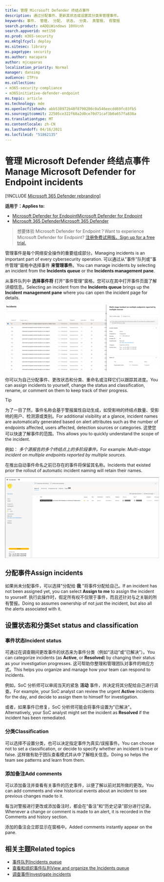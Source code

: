 ```yaml
---
title: 管理 Microsoft Defender 终结点事件
description: 通过分配事件、更新其状态或设置其分类来管理事件。
keywords: 事件， 管理， 分配， 状态， 分类， 真警报， 假警报
search.product: eADQiWindows 10XVcnh
search.appverid: met150
ms.prod: m365-security
ms.mktglfcycl: deploy
ms.sitesec: library
ms.pagetype: security
ms.author: macapara
author: mjcaparas
localization_priority: Normal
manager: dansimp
audience: ITPro
ms.collection:
- m365-security-compliance
- m365initiative-defender-endpoint
ms.topic: article
ms.technology: mde
ms.openlocfilehash: abb538972b48f8790286c0a546eecdd69fc83fb5
ms.sourcegitcommit: 22505ce322f68a2d0ce70d71caf3b0a657fa838a
ms.translationtype: MT
ms.contentlocale: zh-CN
ms.lasthandoff: 04/16/2021
ms.locfileid: "51862135"
---
```

# <a name="manage-microsoft-defender-for-endpoint-incidents"></a><span data-ttu-id="a20af-104">管理 Microsoft Defender 终结点事件</span><span class="sxs-lookup"><span data-stu-id="a20af-104">Manage Microsoft Defender for Endpoint incidents</span></span>

[!INCLUDE [Microsoft 365 Defender rebranding](../../includes/microsoft-defender.md)]


<span data-ttu-id="a20af-105">**适用于：**</span><span class="sxs-lookup"><span data-stu-id="a20af-105">**Applies to:**</span></span>
- [<span data-ttu-id="a20af-106">Microsoft Defender for Endpoint</span><span class="sxs-lookup"><span data-stu-id="a20af-106">Microsoft Defender for Endpoint</span></span>](https://go.microsoft.com/fwlink/p/?linkid=2154037)
- [<span data-ttu-id="a20af-107">Microsoft 365 Defender</span><span class="sxs-lookup"><span data-stu-id="a20af-107">Microsoft 365 Defender</span></span>](https://go.microsoft.com/fwlink/?linkid=2118804)

> <span data-ttu-id="a20af-108">想要体验 Microsoft Defender for Endpoint？</span><span class="sxs-lookup"><span data-stu-id="a20af-108">Want to experience Microsoft Defender for Endpoint?</span></span> [<span data-ttu-id="a20af-109">注册免费试用版。</span><span class="sxs-lookup"><span data-stu-id="a20af-109">Sign up for a free trial.</span></span>](https://www.microsoft.com/microsoft-365/windows/microsoft-defender-atp?ocid=docs-wdatp-exposedapis-abovefoldlink)

<span data-ttu-id="a20af-110">管理事件是每个网络安全操作的重要组成部分。</span><span class="sxs-lookup"><span data-stu-id="a20af-110">Managing incidents is an important part of every cybersecurity operation.</span></span> <span data-ttu-id="a20af-111">可以通过从"事件"队列或"事件管理"窗格中选择事件 **来管理事件**。</span><span class="sxs-lookup"><span data-stu-id="a20af-111">You can manage incidents by selecting an incident from the **Incidents queue** or the **Incidents management pane**.</span></span> 


<span data-ttu-id="a20af-112">从事件队列中 **选择事件将** 打开"事件管理"窗格，您可以在其中打开事件页面了解详细信息。</span><span class="sxs-lookup"><span data-stu-id="a20af-112">Selecting an incident from the **Incidents queue** brings up the **Incident management pane** where you can open the incident page for details.</span></span>


![事件管理窗格的图像](images/atp-incidents-mgt-pane-updated.png)

<span data-ttu-id="a20af-114">你可以为自己分配事件、更改状态和分类、重命名或注释它们以跟踪其进度。</span><span class="sxs-lookup"><span data-stu-id="a20af-114">You can assign incidents to yourself, change the status and classification, rename, or comment on them to keep track of their progress.</span></span>

> [!TIP]
> <span data-ttu-id="a20af-115">为了一目了然，事件名称会基于警报属性自动生成，如受影响的终结点数量、受影响的用户、检测源或类别。</span><span class="sxs-lookup"><span data-stu-id="a20af-115">For additional visibility at a glance, incident names are automatically generated based on alert attributes such as the number of endpoints affected, users affected, detection sources or categories.</span></span> <span data-ttu-id="a20af-116">这使您可以快速了解事件的范围。</span><span class="sxs-lookup"><span data-stu-id="a20af-116">This allows you to quickly understand the scope of the incident.</span></span>
>
> <span data-ttu-id="a20af-117">例如： *多个源报告的多个终结点上的多阶段事件。*</span><span class="sxs-lookup"><span data-stu-id="a20af-117">For example: *Multi-stage incident on multiple endpoints reported by multiple sources.*</span></span>
>
> <span data-ttu-id="a20af-118">在推出自动事件命名之前已存在的事件将保留其名称。</span><span class="sxs-lookup"><span data-stu-id="a20af-118">Incidents that existed prior the rollout of automatic incident naming will retain their names.</span></span>
>


![事件详细信息页面的图像](images/atp-incident-details-updated.png)

## <a name="assign-incidents"></a><span data-ttu-id="a20af-120">分配事件</span><span class="sxs-lookup"><span data-stu-id="a20af-120">Assign incidents</span></span>
<span data-ttu-id="a20af-121">如果尚未分配事件，可以选择"分配给 **我** "将事件分配给自己。</span><span class="sxs-lookup"><span data-stu-id="a20af-121">If an incident has not been assigned yet, you can select **Assign to me** to assign the incident to yourself.</span></span> <span data-ttu-id="a20af-122">执行此操作时，假定所有权不仅限于事件，而且还针对与之关联的所有警报。</span><span class="sxs-lookup"><span data-stu-id="a20af-122">Doing so assumes ownership of not just the incident, but also all the alerts associated with it.</span></span>

## <a name="set-status-and-classification"></a><span data-ttu-id="a20af-123">设置状态和分类</span><span class="sxs-lookup"><span data-stu-id="a20af-123">Set status and classification</span></span>
### <a name="incident-status"></a><span data-ttu-id="a20af-124">事件状态</span><span class="sxs-lookup"><span data-stu-id="a20af-124">Incident status</span></span>
<span data-ttu-id="a20af-125">可通过在调查期间更改事件的状态来为事件分类（例如“活动”或“已解决”）。</span><span class="sxs-lookup"><span data-stu-id="a20af-125">You can categorize incidents (as **Active**, or **Resolved**) by changing their status as your investigation progresses.</span></span> <span data-ttu-id="a20af-126">这可帮助你整理和管理团队对事件的响应方式。</span><span class="sxs-lookup"><span data-stu-id="a20af-126">This helps you organize and manage how your team can respond to incidents.</span></span>

<span data-ttu-id="a20af-127">例如，SoC 分析师可以审阅当天的紧急 **活动** 事件，并决定将其分配给自己进行调查。</span><span class="sxs-lookup"><span data-stu-id="a20af-127">For example, your SoC analyst can review the urgent **Active** incidents for the day, and decide to assign them to himself for investigation.</span></span>

<span data-ttu-id="a20af-128">或者，如果事件已修复，SoC 分析师可能会将事件设置为"已解决"。</span><span class="sxs-lookup"><span data-stu-id="a20af-128">Alternatively, your SoC analyst might set the incident as **Resolved** if the incident has been remediated.</span></span> 

### <a name="classification"></a><span data-ttu-id="a20af-129">分类</span><span class="sxs-lookup"><span data-stu-id="a20af-129">Classification</span></span>
<span data-ttu-id="a20af-130">可以选择不设置分类，也可以决定指定事件为真实/误报事件。</span><span class="sxs-lookup"><span data-stu-id="a20af-130">You can choose not to set a classification, or decide to specify whether an incident is true or false.</span></span> <span data-ttu-id="a20af-131">这样做有助于团队查看模式并从中了解相关信息。</span><span class="sxs-lookup"><span data-stu-id="a20af-131">Doing so helps the team see patterns and learn from them.</span></span>

### <a name="add-comments"></a><span data-ttu-id="a20af-132">添加备注</span><span class="sxs-lookup"><span data-stu-id="a20af-132">Add comments</span></span>
<span data-ttu-id="a20af-133">可以添加备注并查看有关事件的历史事件，以便了解以前对其所做的更改。</span><span class="sxs-lookup"><span data-stu-id="a20af-133">You can add comments and view historical events about an incident to see previous changes made to it.</span></span>

<span data-ttu-id="a20af-134">每当对警报进行更改或添加备注时，都会在“备注”和“历史记录”部分进行记录。</span><span class="sxs-lookup"><span data-stu-id="a20af-134">Whenever a change or comment is made to an alert, it is recorded in the Comments and history section.</span></span>

<span data-ttu-id="a20af-135">添加的备注会立即显示在窗格中。</span><span class="sxs-lookup"><span data-stu-id="a20af-135">Added comments instantly appear on the pane.</span></span>



## <a name="related-topics"></a><span data-ttu-id="a20af-136">相关主题</span><span class="sxs-lookup"><span data-stu-id="a20af-136">Related topics</span></span>
- [<span data-ttu-id="a20af-137">事件队列</span><span class="sxs-lookup"><span data-stu-id="a20af-137">Incidents queue</span></span>](https://docs.microsoft.com/microsoft-365/security/defender-endpoint/view-incidents-queue)
- [<span data-ttu-id="a20af-138">查看和组织事件队列</span><span class="sxs-lookup"><span data-stu-id="a20af-138">View and organize the Incidents queue</span></span>](view-incidents-queue.md)
- [<span data-ttu-id="a20af-139">调查事件</span><span class="sxs-lookup"><span data-stu-id="a20af-139">Investigate incidents</span></span>](investigate-incidents.md)
